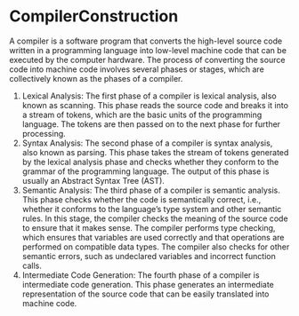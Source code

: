 # CompilerConstruction
A compiler is a software program that converts the high-level source code written in a programming language into low-level machine code that can be executed by the computer hardware. The process of converting the source code into machine code involves several phases or stages, which are collectively known as the phases of a compiler.
1. Lexical Analysis: The first phase of a compiler is lexical analysis, also known as scanning. This phase reads the source code and breaks it into a stream of tokens, which are the basic units of the programming language. The tokens are then passed on to the next phase for further processing.
2. Syntax Analysis: The second phase of a compiler is syntax analysis, also known as parsing. This phase takes the stream of tokens generated by the lexical analysis phase and checks whether they conform to the grammar of the programming language. The output of this phase is usually an Abstract Syntax Tree (AST).
3. Semantic Analysis: The third phase of a compiler is semantic analysis. This phase checks whether the code is semantically correct, i.e., whether it conforms to the language’s type system and other semantic rules. In this stage, the compiler checks the meaning of the source code to ensure that it makes sense. The compiler performs type checking, which ensures that variables are used correctly and that operations are performed on compatible data types. The compiler also checks for other semantic errors, such as undeclared variables and incorrect function calls.
4. Intermediate Code Generation: The fourth phase of a compiler is intermediate code generation. This phase generates an intermediate representation of the source code that can be easily translated into machine code.
